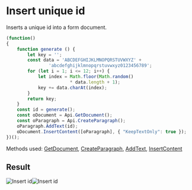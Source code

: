 # Insert unique id

Inserts a unique id into a form document.

<!-- This code snippet is shown in the screenshot. -->

<!-- eslint-skip -->

``` ts
(function()
{
    function generate () {
        let key = '';
        const data = 'ABCDEFGHIJKLMNOPQRSTUVWXYZ' +
                'abcdefghijklmnopqrstuvwxyz0123456789';
        for (let i = 1; i <= 12; i++) {
            let index = Math.floor(Math.random()
                        * data.length + 1);
            key += data.charAt(index);
        }
        return key;
    }
    const id = generate();
    const oDocument = Api.GetDocument();
    const oParagraph = Api.CreateParagraph();
    oParagraph.AddText(id);
    oDocument.InsertContent([oParagraph], { "KeepTextOnly": true });
})();
```

Methods used: [GetDocument](../../../docs/office-api/usage-api/text-document-api/Api/Methods/GetDocument.md), [CreateParagraph](../../../docs/office-api/usage-api/text-document-api/Api/Methods/CreateParagraph.md), [AddText](../../../docs/office-api/usage-api/text-document-api/ApiParagraph/Methods/AddText.md), [InsertContent](../../../docs/office-api/usage-api/text-document-api/ApiDocument/Methods/InsertContent.md)

## Result

![Insert id](/assets/images/plugins/insert-id.png#gh-light-mode-only)![Insert id](/assets/images/plugins/insert-id.dark.png#gh-dark-mode-only)
